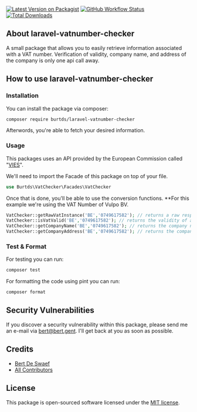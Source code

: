 [![Latest Version on Packagist](https://img.shields.io/packagist/v/burtds/laravel-vatnumber-checker.svg?style=flat-square)](https://packagist.org/packages/burtds/laravel-vatnumber-checker)
[![GitHub Workflow Status](https://img.shields.io/github/actions/workflow/status/burtds/laravel-vatnumber-checker/run-tests-pest.yml?branch=main&label=Tests)](https://github.com/burtds/laravel-vatnumber-checker/actions/workflows/run-tests-pest.yml)
[![Total Downloads](https://img.shields.io/packagist/dt/burtds/laravel-vatnumber-checker.svg?style=flat-square)](https://packagist.org/packages/burtds/laravel-vatnumber-checker)

## About laravel-vatnumber-checker

A small package that allows you to easily retrieve information associated with a VAT number.
Verification of validity, company name, and address of the company is only one api call away.

## How to use laravel-vatnumber-checker

### Installation

You can install the package via composer:
```bash
composer require burtds/laravel-vatnumber-checker
```
Afterwords, you're able to fetch your desired information.

### Usage

This packages uses an API provided by the European Commission called "[VIES](https://ec.europa.eu/taxation_customs/vies/#/vat-validation)".

We'll need to import the Facade of this package on top of your file.
```php
use Burtds\VatChecker\Facades\VatChecker
```
Once that is done, you'll be able to use the conversion functions.
**For this example we're using the VAT Number of Vulpo BV.
```php
VatChecker::getRawVatInstance('BE','0749617582'); // returns a raw response of the European Commission's API.
VatChecker::isVatValid('BE','0749617582'); // returns the validity of a VAT Number.
VatChecker::getCompanyName('BE','0749617582'); // returns the company name related to the VAT Number.
VatChecker::getCompanyAddress('BE','0749617582'); // returns the company address related to the VAT Number.
```

### Test & Format
For testing you can run:
```bash
composer test
```
For formatting the code using pint you can run:
```bash
composer format
```

## Security Vulnerabilities

If you discover a security vulnerability within this package, please send me an e-mail via [bert@bert.gent](mailto:bert@bert.gent). 
I'll get back at you as soon as possible.

## Credits

- [Bert De Swaef](https://github.com/burtds)
- [All Contributors](../../contributors)

## License

This package is open-sourced software licensed under the [MIT license](https://opensource.org/licenses/MIT).
